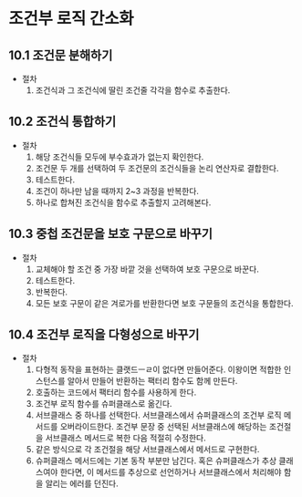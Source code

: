# 조건부 로직 간소화

## 10.1 조건문 분해하기

- 절차
  1. 조건식과 그 조건식에 딸린 조건줄 각각을 함수로 추출한다.

## 10.2 조건식 통합하기

- 절차
  1. 해당 조건식들 모두에 부수효과가 없는지 확인한다.
  2. 조건문 두 개를 선택하여 두 조건문의 조건식들을 논리 연산자로 결합한다.
  3. 테스트한다.
  4. 조건이 하나만 남을 때까지 2~3 과정을 반복한다.
  5. 하나로 합쳐진 조건식을 함수로 추출할지 고려해본다.

## 10.3 중첩 조건문을 보호 구문으로 바꾸기

- 절차
  1. 교체해야 할 조건 중 가장 바깥 것을 선택하여 보호 구문으로 바꾼다.
  2. 테스트한다.
  3. 반복한다.
  4. 모든 보호 구문이 같은 겨로가를 반환한다면 보호 구문들의 조건식을 통합한다.

## 10.4 조건부 로직을 다형성으로 바꾸기

- 절차
  1. 다형적 동작을 표현하는 클랫드ㅡㄹ이 없다면 만들어준다. 이왕이면 적합한 인스턴스를 알아서 만들어 반환하는 팩터리 함수도 함께 만든다.
  2. 호출하는 코드에서 팩터리 함수를 사용하게 한다.
  3. 조건부 로직 함수를 슈퍼클래스로 옮긴다.
  4. 서브클래스 중 하나를 선택한다. 서브클래스에서 슈퍼클래스의 조건부 로직 메서드를 오버라이드한다. 조건부 문장 중 선택된 서브클래스에 해당하는 조건절을 서브클래스 메서드로 복한 다음 적절히 수정한다.
  5. 같은 방식으로 각 조건절을 해당 서브클래스에서 메서드로 구현한다.
  6. 슈퍼클래스 메서드에는 기본 동작 부분만 남긴다. 혹은 슈퍼클래스가 추상 클래스여야 한다면, 이 메서드를 추상으로 선언하거나 서브클래스에서 처리해야 함을 알리는 에러를 던진다.
